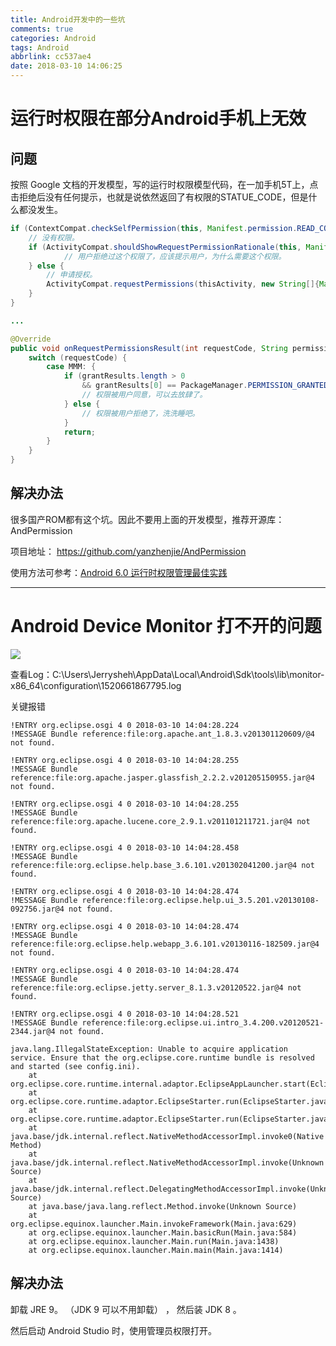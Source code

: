 ```yaml
---
title: Android开发中的一些坑
comments: true
categories: Android
tags: Android
abbrlink: cc537ae4
date: 2018-03-10 14:06:25
---
```


# 运行时权限在部分Android手机上无效

## 问题

按照 Google 文档的开发模型，写的运行时权限模型代码，在一加手机5T上，点击拒绝后没有任何提示，也就是说依然返回了有权限的STATUE_CODE，但是什么都没发生。

```java
if (ContextCompat.checkSelfPermission(this, Manifest.permission.READ_CONTACTS) != PackageManager.PERMISSION_GRANTED) {
    // 没有权限。
    if (ActivityCompat.shouldShowRequestPermissionRationale(this, Manifest.permission.READ_CONTACTS)) {
            // 用户拒绝过这个权限了，应该提示用户，为什么需要这个权限。
    } else {
        // 申请授权。
        ActivityCompat.requestPermissions(thisActivity, new String[]{Manifest.permission.READ_CONTACTS}, MMM);
    }
}

...

@Override
public void onRequestPermissionsResult(int requestCode, String permissions[], int[] grantResults) {
    switch (requestCode) {
        case MMM: {
            if (grantResults.length > 0
                && grantResults[0] == PackageManager.PERMISSION_GRANTED) {
                // 权限被用户同意，可以去放肆了。
            } else {
                // 权限被用户拒绝了，洗洗睡吧。
            }
            return;
        }
    }
}
```

## 解决办法

很多国产ROM都有这个坑。因此不要用上面的开发模型，推荐开源库：AndPermission

项目地址： https://github.com/yanzhenjie/AndPermission

使用方法可参考：[Android 6.0 运行时权限管理最佳实践](http://blog.csdn.net/yanzhenjie1003/article/details/52503533/)

---

# Android Device Monitor 打不开的问题

![](../../../../images/Learn_Android/monitor_error.png)


查看Log：C:\Users\Jerrysheh\AppData\Local\Android\Sdk\tools\lib\monitor-x86_64\configuration\1520661867795.log

关键报错

```
!ENTRY org.eclipse.osgi 4 0 2018-03-10 14:04:28.224
!MESSAGE Bundle reference:file:org.apache.ant_1.8.3.v201301120609/@4 not found.

!ENTRY org.eclipse.osgi 4 0 2018-03-10 14:04:28.255
!MESSAGE Bundle reference:file:org.apache.jasper.glassfish_2.2.2.v201205150955.jar@4 not found.

!ENTRY org.eclipse.osgi 4 0 2018-03-10 14:04:28.255
!MESSAGE Bundle reference:file:org.apache.lucene.core_2.9.1.v201101211721.jar@4 not found.

!ENTRY org.eclipse.osgi 4 0 2018-03-10 14:04:28.458
!MESSAGE Bundle reference:file:org.eclipse.help.base_3.6.101.v201302041200.jar@4 not found.

!ENTRY org.eclipse.osgi 4 0 2018-03-10 14:04:28.474
!MESSAGE Bundle reference:file:org.eclipse.help.ui_3.5.201.v20130108-092756.jar@4 not found.

!ENTRY org.eclipse.osgi 4 0 2018-03-10 14:04:28.474
!MESSAGE Bundle reference:file:org.eclipse.help.webapp_3.6.101.v20130116-182509.jar@4 not found.

!ENTRY org.eclipse.osgi 4 0 2018-03-10 14:04:28.474
!MESSAGE Bundle reference:file:org.eclipse.jetty.server_8.1.3.v20120522.jar@4 not found.

!ENTRY org.eclipse.osgi 4 0 2018-03-10 14:04:28.521
!MESSAGE Bundle reference:file:org.eclipse.ui.intro_3.4.200.v20120521-2344.jar@4 not found.

java.lang.IllegalStateException: Unable to acquire application service. Ensure that the org.eclipse.core.runtime bundle is resolved and started (see config.ini).
	at org.eclipse.core.runtime.internal.adaptor.EclipseAppLauncher.start(EclipseAppLauncher.java:74)
	at org.eclipse.core.runtime.adaptor.EclipseStarter.run(EclipseStarter.java:353)
	at org.eclipse.core.runtime.adaptor.EclipseStarter.run(EclipseStarter.java:180)
	at java.base/jdk.internal.reflect.NativeMethodAccessorImpl.invoke0(Native Method)
	at java.base/jdk.internal.reflect.NativeMethodAccessorImpl.invoke(Unknown Source)
	at java.base/jdk.internal.reflect.DelegatingMethodAccessorImpl.invoke(Unknown Source)
	at java.base/java.lang.reflect.Method.invoke(Unknown Source)
	at org.eclipse.equinox.launcher.Main.invokeFramework(Main.java:629)
	at org.eclipse.equinox.launcher.Main.basicRun(Main.java:584)
	at org.eclipse.equinox.launcher.Main.run(Main.java:1438)
	at org.eclipse.equinox.launcher.Main.main(Main.java:1414)
```

## 解决办法

卸载 JRE 9。 （JDK 9 可以不用卸载） ， 然后装 JDK 8 。

然后启动 Android Studio 时，使用管理员权限打开。
